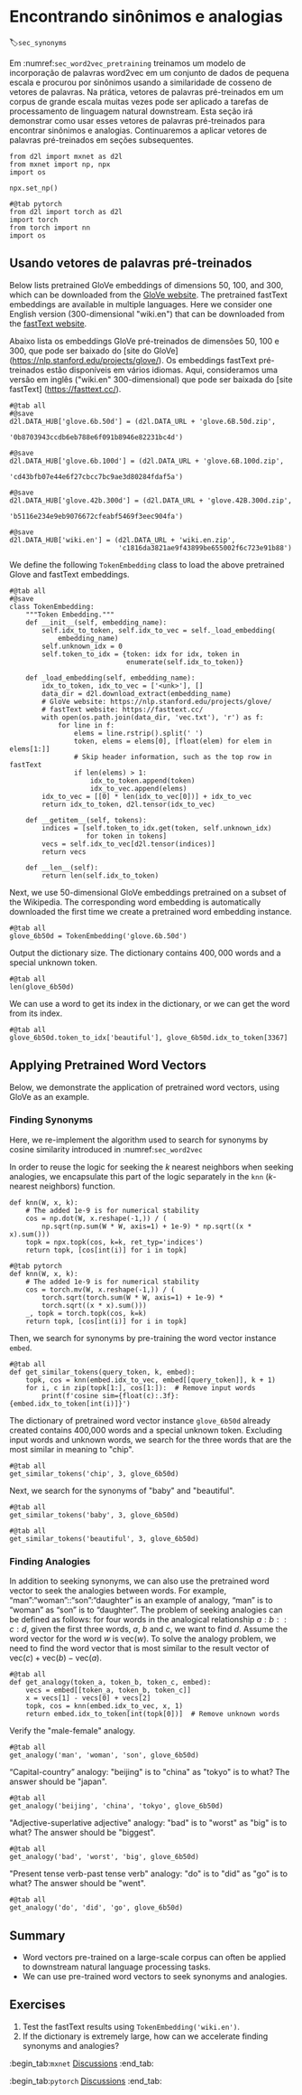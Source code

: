 # Encontrando sinônimos e analogias
:label:`sec_synonyms`

Em :numref:`sec_word2vec_pretraining` treinamos um modelo de incorporação de palavras word2vec
em um conjunto de dados de pequena escala e procurou por sinônimos usando a similaridade de cosseno
de vetores de palavras. Na prática, vetores de palavras pré-treinados em um corpus de grande escala
muitas vezes pode ser aplicado a tarefas de processamento de linguagem natural downstream. Esta
seção irá demonstrar como usar esses vetores de palavras pré-treinados para encontrar
sinônimos e analogias. Continuaremos a aplicar vetores de palavras pré-treinados em
seções subsequentes.

```{.python .input}
from d2l import mxnet as d2l
from mxnet import np, npx
import os

npx.set_np()
```

```{.python .input}
#@tab pytorch
from d2l import torch as d2l
import torch
from torch import nn
import os
```

## Usando vetores de palavras pré-treinados

Below lists pretrained GloVe embeddings of dimensions 50, 100, and 300,
which can be downloaded from the [GloVe website](https://nlp.stanford.edu/projects/glove/).
The pretrained fastText embeddings are available in multiple languages.
Here we consider one English version (300-dimensional "wiki.en") that can be downloaded from the
[fastText website](https://fasttext.cc/).

Abaixo lista os embeddings GloVe pré-treinados de dimensões 50, 100 e 300,
que pode ser baixado do [site do GloVe] (https://nlp.stanford.edu/projects/glove/).
Os embeddings fastText pré-treinados estão disponíveis em vários idiomas.
Aqui, consideramos uma versão em inglês ("wiki.en" 300-dimensional) que pode ser baixada do
[site fastText] (https://fasttext.cc/).

```{.python .input}
#@tab all
#@save
d2l.DATA_HUB['glove.6b.50d'] = (d2l.DATA_URL + 'glove.6B.50d.zip',
                                '0b8703943ccdb6eb788e6f091b8946e82231bc4d')

#@save
d2l.DATA_HUB['glove.6b.100d'] = (d2l.DATA_URL + 'glove.6B.100d.zip',
                                 'cd43bfb07e44e6f27cbcc7bc9ae3d80284fdaf5a')

#@save
d2l.DATA_HUB['glove.42b.300d'] = (d2l.DATA_URL + 'glove.42B.300d.zip',
                                  'b5116e234e9eb9076672cfeabf5469f3eec904fa')

#@save
d2l.DATA_HUB['wiki.en'] = (d2l.DATA_URL + 'wiki.en.zip',
                           'c1816da3821ae9f43899be655002f6c723e91b88')
```

We define the following `TokenEmbedding` class to load the above pretrained Glove and fastText embeddings.

```{.python .input}
#@tab all
#@save
class TokenEmbedding:
    """Token Embedding."""
    def __init__(self, embedding_name):
        self.idx_to_token, self.idx_to_vec = self._load_embedding(
            embedding_name)
        self.unknown_idx = 0
        self.token_to_idx = {token: idx for idx, token in
                             enumerate(self.idx_to_token)}

    def _load_embedding(self, embedding_name):
        idx_to_token, idx_to_vec = ['<unk>'], []
        data_dir = d2l.download_extract(embedding_name)
        # GloVe website: https://nlp.stanford.edu/projects/glove/
        # fastText website: https://fasttext.cc/
        with open(os.path.join(data_dir, 'vec.txt'), 'r') as f:
            for line in f:
                elems = line.rstrip().split(' ')
                token, elems = elems[0], [float(elem) for elem in elems[1:]]
                # Skip header information, such as the top row in fastText
                if len(elems) > 1:
                    idx_to_token.append(token)
                    idx_to_vec.append(elems)
        idx_to_vec = [[0] * len(idx_to_vec[0])] + idx_to_vec
        return idx_to_token, d2l.tensor(idx_to_vec)

    def __getitem__(self, tokens):
        indices = [self.token_to_idx.get(token, self.unknown_idx)
                   for token in tokens]
        vecs = self.idx_to_vec[d2l.tensor(indices)]
        return vecs

    def __len__(self):
        return len(self.idx_to_token)
```

Next, we use 50-dimensional GloVe embeddings pretrained on a subset of the Wikipedia. The corresponding word embedding is automatically downloaded the first time we create a pretrained word embedding instance.

```{.python .input}
#@tab all
glove_6b50d = TokenEmbedding('glove.6b.50d')
```

Output the dictionary size. The dictionary contains $400,000$ words and a special unknown token.

```{.python .input}
#@tab all
len(glove_6b50d)
```

We can use a word to get its index in the dictionary, or we can get the word from its index.

```{.python .input}
#@tab all
glove_6b50d.token_to_idx['beautiful'], glove_6b50d.idx_to_token[3367]
```

## Applying Pretrained Word Vectors

Below, we demonstrate the application of pretrained word vectors, using GloVe as an example.

### Finding Synonyms

Here, we re-implement the algorithm used to search for synonyms by cosine
similarity introduced in :numref:`sec_word2vec`

In order to reuse the logic for seeking the $k$ nearest neighbors when
seeking analogies, we encapsulate this part of the logic separately in the `knn`
($k$-nearest neighbors) function.

```{.python .input}
def knn(W, x, k):
    # The added 1e-9 is for numerical stability
    cos = np.dot(W, x.reshape(-1,)) / (
        np.sqrt(np.sum(W * W, axis=1) + 1e-9) * np.sqrt((x * x).sum()))
    topk = npx.topk(cos, k=k, ret_typ='indices')
    return topk, [cos[int(i)] for i in topk]
```

```{.python .input}
#@tab pytorch
def knn(W, x, k):
    # The added 1e-9 is for numerical stability
    cos = torch.mv(W, x.reshape(-1,)) / (
        torch.sqrt(torch.sum(W * W, axis=1) + 1e-9) *
        torch.sqrt((x * x).sum()))
    _, topk = torch.topk(cos, k=k)
    return topk, [cos[int(i)] for i in topk]
```

Then, we search for synonyms by pre-training the word vector instance `embed`.

```{.python .input}
#@tab all
def get_similar_tokens(query_token, k, embed):
    topk, cos = knn(embed.idx_to_vec, embed[[query_token]], k + 1)
    for i, c in zip(topk[1:], cos[1:]):  # Remove input words
        print(f'cosine sim={float(c):.3f}: {embed.idx_to_token[int(i)]}')
```

The dictionary of pretrained word vector instance `glove_6b50d` already created contains 400,000 words and a special unknown token. Excluding input words and unknown words, we search for the three words that are the most similar in meaning to "chip".

```{.python .input}
#@tab all
get_similar_tokens('chip', 3, glove_6b50d)
```

Next, we search for the synonyms of "baby" and "beautiful".

```{.python .input}
#@tab all
get_similar_tokens('baby', 3, glove_6b50d)
```

```{.python .input}
#@tab all
get_similar_tokens('beautiful', 3, glove_6b50d)
```

### Finding Analogies

In addition to seeking synonyms, we can also use the pretrained word vector to seek the analogies between words. For example, “man”:“woman”::“son”:“daughter” is an example of analogy, “man” is to “woman” as “son” is to “daughter”. The problem of seeking analogies can be defined as follows: for four words in the analogical relationship $a : b :: c : d$, given the first three words, $a$, $b$ and $c$, we want to find $d$. Assume the word vector for the word $w$ is $\text{vec}(w)$. To solve the analogy problem, we need to find the word vector that is most similar to the result vector of $\text{vec}(c)+\text{vec}(b)-\text{vec}(a)$.

```{.python .input}
#@tab all
def get_analogy(token_a, token_b, token_c, embed):
    vecs = embed[[token_a, token_b, token_c]]
    x = vecs[1] - vecs[0] + vecs[2]
    topk, cos = knn(embed.idx_to_vec, x, 1)
    return embed.idx_to_token[int(topk[0])]  # Remove unknown words
```

Verify the "male-female" analogy.

```{.python .input}
#@tab all
get_analogy('man', 'woman', 'son', glove_6b50d)
```

“Capital-country” analogy: "beijing" is to "china" as "tokyo" is to what? The answer should be "japan".

```{.python .input}
#@tab all
get_analogy('beijing', 'china', 'tokyo', glove_6b50d)
```

"Adjective-superlative adjective" analogy: "bad" is to "worst" as "big" is to what? The answer should be "biggest".

```{.python .input}
#@tab all
get_analogy('bad', 'worst', 'big', glove_6b50d)
```

"Present tense verb-past tense verb" analogy: "do" is to "did" as "go" is to what? The answer should be "went".

```{.python .input}
#@tab all
get_analogy('do', 'did', 'go', glove_6b50d)
```

## Summary

* Word vectors pre-trained on a large-scale corpus can often be applied to downstream natural language processing tasks.
* We can use pre-trained word vectors to seek synonyms and analogies.


## Exercises

1. Test the fastText results using `TokenEmbedding('wiki.en')`.
1. If the dictionary is extremely large, how can we accelerate finding synonyms and analogies?

:begin_tab:`mxnet`
[Discussions](https://discuss.d2l.ai/t/387)
:end_tab:

:begin_tab:`pytorch`
[Discussions](https://discuss.d2l.ai/t/1336)
:end_tab:
<!--stackedit_data:
eyJoaXN0b3J5IjpbNTE5NTQwODExXX0=
-->